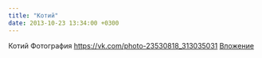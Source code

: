 ```yaml
---
title: "Котий"
date: 2013-10-23 13:34:00 +0300
---
```


Котий
Фотография
<a class="vk-attach" href="https://vk.com/photo-23530818_313035031">https://vk.com/photo-23530818_313035031</a>
<a class="vk-attach" href="https://vk.com/photo-23530818_313035031">Вложение</a>
